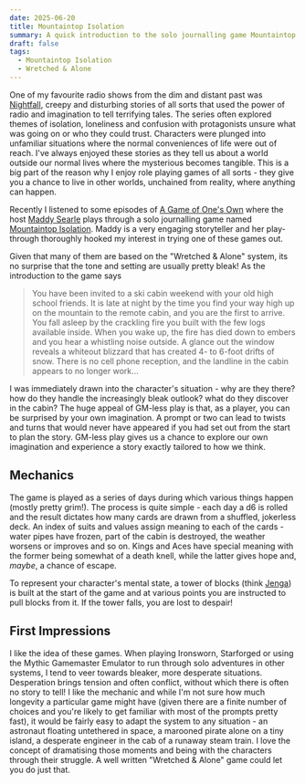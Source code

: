 ```yaml
---
date: 2025-06-20
title: Mountaintop Isolation
summary: A quick introduction to the solo journalling game Mountaintop Isolation
draft: false
tags:
  - Mountaintop Isolation
  - Wretched & Alone
---
```

One of my favourite radio shows from the dim and distant past was [Nightfall](https://archive.org/details/CBC_NightfallOTR), creepy and disturbing stories of all sorts that used the power of radio and imagination to tell terrifying tales. The series often explored themes of isolation, loneliness and confusion with protagonists unsure what was going on or who they could trust. Characters were plunged into unfamiliar situations where the normal conveniences of life were out of reach. I've always enjoyed these stories as they tell us about a world outside our normal lives where the mysterious becomes tangible. This is a big part of the reason why I enjoy role playing games of all sorts - they give you a chance to live in other worlds, unchained from reality, where anything can happen.

Recently I listened to some episodes of [A Game of One's Own](https://snazzytapir.com/581-2/podcasts/a-game-of-ones-own/) where the host [Maddy Searle](https://snazzytapir.com/581-2/about/) plays through a solo journalling game named [Mountaintop Isolation](https://lalionnepublishing.itch.io/mountaintop-isolation). Maddy is a very engaging storyteller and her play-through thoroughly hooked my interest in trying one of these games out. 

Given that many of them are based on the "Wretched & Alone" system, its no surprise that the tone and setting are usually pretty bleak! As the introduction to the game says

> You have been invited to a ski cabin weekend with your old high school friends. It is late at night by the time you find your way high up on the mountain to the remote cabin, and you are the first to arrive. You fall asleep by the crackling fire you built with the few logs available inside. When you wake up, the fire has died down to embers and you hear a whistling noise outside. A glance out the window reveals a whiteout blizzard that has created 4- to 6-foot drifts of snow. There is no cell phone reception, and the landline in the cabin appears to no longer work…

I was immediately drawn into the character's situation - why are they there? how do they handle the increasingly bleak outlook? what do they discover in the cabin? The huge appeal of GM-less play is that, as a player, you can be surprised by your own imagination. A prompt or two can lead to twists and turns that would never have appeared if you had set out from the start to plan the story. GM-less play gives us a chance to explore our own imagination and experience a story exactly tailored to how we think.

## Mechanics 

The game is played as a series of days during which various things happen (mostly pretty grim!). The process is quite simple - each day a d6 is rolled and the result dictates how many cards are drawn from a shuffled, jokerless deck. An index of suits and values assign meaning to each of the cards - water pipes have frozen, part of the cabin is destroyed, the weather worsens or improves and so on. Kings and Aces have special meaning with the former being somewhat of a death knell, while the latter gives hope and, _maybe_, a chance of escape.

To represent your character's mental state, a tower of blocks (think [Jenga](https://en.m.wikipedia.org/wiki/Jenga)) is built at the start of the game and at various points you are instructed to pull blocks from it. If the tower falls, you are lost to despair!

## First Impressions

I like the idea of these games. When playing Ironsworn, Starforged or using the Mythic Gamemaster Emulator to run through solo adventures in other systems, I tend to veer towards bleaker, more desperate situations. Desperation brings tension and often conflict, without which there is often no story to tell! I like the mechanic and while I'm not sure how much longevity a particular game might have (given there are a finite number of choices and you're likely to get familiar with most of the prompts pretty fast), it would be fairly easy to adapt the system to any situation - an astronaut floating untethered in space, a marooned pirate alone on a tiny island, a desperate engineer in the cab of a runaway steam train. I love the concept of dramatising those moments and being with the characters through their struggle. A well written "Wretched & Alone" game could let you do just that.
